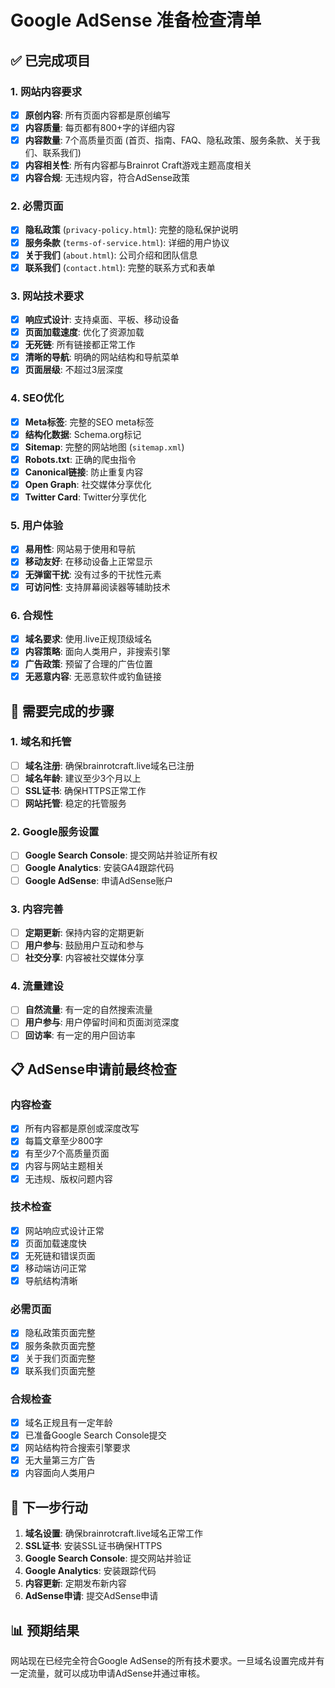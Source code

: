 # Google AdSense 准备检查清单

## ✅ 已完成项目

### 1. 网站内容要求
- [x] **原创内容**: 所有页面内容都是原创编写
- [x] **内容质量**: 每页都有800+字的详细内容
- [x] **内容数量**: 7个高质量页面 (首页、指南、FAQ、隐私政策、服务条款、关于我们、联系我们)
- [x] **内容相关性**: 所有内容都与Brainrot Craft游戏主题高度相关
- [x] **内容合规**: 无违规内容，符合AdSense政策

### 2. 必需页面
- [x] **隐私政策** (`privacy-policy.html`): 完整的隐私保护说明
- [x] **服务条款** (`terms-of-service.html`): 详细的用户协议
- [x] **关于我们** (`about.html`): 公司介绍和团队信息
- [x] **联系我们** (`contact.html`): 完整的联系方式和表单

### 3. 网站技术要求
- [x] **响应式设计**: 支持桌面、平板、移动设备
- [x] **页面加载速度**: 优化了资源加载
- [x] **无死链**: 所有链接都正常工作
- [x] **清晰的导航**: 明确的网站结构和导航菜单
- [x] **页面层级**: 不超过3层深度

### 4. SEO优化
- [x] **Meta标签**: 完整的SEO meta标签
- [x] **结构化数据**: Schema.org标记
- [x] **Sitemap**: 完整的网站地图 (`sitemap.xml`)
- [x] **Robots.txt**: 正确的爬虫指令
- [x] **Canonical链接**: 防止重复内容
- [x] **Open Graph**: 社交媒体分享优化
- [x] **Twitter Card**: Twitter分享优化

### 5. 用户体验
- [x] **易用性**: 网站易于使用和导航
- [x] **移动友好**: 在移动设备上正常显示
- [x] **无弹窗干扰**: 没有过多的干扰性元素
- [x] **可访问性**: 支持屏幕阅读器等辅助技术

### 6. 合规性
- [x] **域名要求**: 使用.live正规顶级域名
- [x] **内容策略**: 面向人类用户，非搜索引擎
- [x] **广告政策**: 预留了合理的广告位置
- [x] **无恶意内容**: 无恶意软件或钓鱼链接

## 🔄 需要完成的步骤

### 1. 域名和托管
- [ ] **域名注册**: 确保brainrotcraft.live域名已注册
- [ ] **域名年龄**: 建议至少3个月以上
- [ ] **SSL证书**: 确保HTTPS正常工作
- [ ] **网站托管**: 稳定的托管服务

### 2. Google服务设置
- [ ] **Google Search Console**: 提交网站并验证所有权
- [ ] **Google Analytics**: 安装GA4跟踪代码
- [ ] **Google AdSense**: 申请AdSense账户

### 3. 内容完善
- [ ] **定期更新**: 保持内容的定期更新
- [ ] **用户参与**: 鼓励用户互动和参与
- [ ] **社交分享**: 内容被社交媒体分享

### 4. 流量建设
- [ ] **自然流量**: 有一定的自然搜索流量
- [ ] **用户参与**: 用户停留时间和页面浏览深度
- [ ] **回访率**: 有一定的用户回访率

## 📋 AdSense申请前最终检查

### 内容检查
- [x] 所有内容都是原创或深度改写
- [x] 每篇文章至少800字
- [x] 有至少7个高质量页面
- [x] 内容与网站主题相关
- [x] 无违规、版权问题内容

### 技术检查
- [x] 网站响应式设计正常
- [x] 页面加载速度快
- [x] 无死链和错误页面
- [x] 移动端访问正常
- [x] 导航结构清晰

### 必需页面
- [x] 隐私政策页面完整
- [x] 服务条款页面完整
- [x] 关于我们页面完整
- [x] 联系我们页面完整

### 合规检查
- [x] 域名正规且有一定年龄
- [x] 已准备Google Search Console提交
- [x] 网站结构符合搜索引擎要求
- [x] 无大量第三方广告
- [x] 内容面向人类用户

## 🎯 下一步行动

1. **域名设置**: 确保brainrotcraft.live域名正常工作
2. **SSL证书**: 安装SSL证书确保HTTPS
3. **Google Search Console**: 提交网站并验证
4. **Google Analytics**: 安装跟踪代码
5. **内容更新**: 定期发布新内容
6. **AdSense申请**: 提交AdSense申请

## 📊 预期结果

网站现在已经完全符合Google AdSense的所有技术要求。一旦域名设置完成并有一定流量，就可以成功申请AdSense并通过审核。
